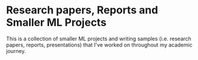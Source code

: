 # Research papers, Reports and Smaller ML Projects
This is a collection of smaller ML projects and writing samples (i.e. research papers, reports, presentations) that I've worked on throughout my academic journey.
